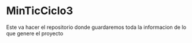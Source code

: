 # MinTicCiclo3
Este va hacer el repositorio donde guardaremos toda la informacion de lo que genere el proyecto
